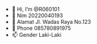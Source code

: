 - 👋 Hi, I’m @R060101
- 👀 Nim 20220040193
- 🌱 Alamat Jl. Wadas Raya No.123
- 💞️ Phone 085780891975
- 📫 Gender  Laki-Laki

<!---
R060101/R060101 is a ✨ special ✨ repository because its `README.md` (this file) appears on your GitHub profile.
You can click the Preview link to take a look at your changes.
--->
